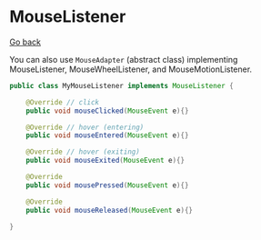# MouseListener

[Go back](..#events-and-listeners)

You can also use `MouseAdapter` (abstract class) implementing MouseListener, MouseWheelListener, and MouseMotionListener.

```java
public class MyMouseListener implements MouseListener {

    @Override // click
    public void mouseClicked(MouseEvent e){}

    @Override // hover (entering)
    public void mouseEntered(MouseEvent e){}

    @Override // hover (exiting)
    public void mouseExited(MouseEvent e){}

    @Override
    public void mousePressed(MouseEvent e){}

    @Override
    public void mouseReleased(MouseEvent e){}

}
```